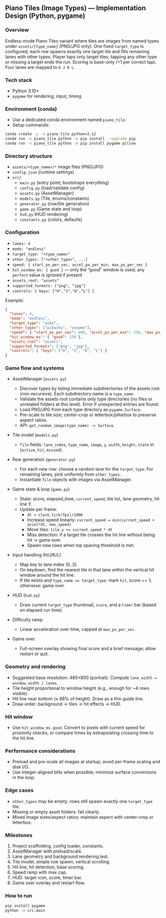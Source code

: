 ## Piano Tiles (Image Types) — Implementation Design (Python, pygame)

### Overview

Endless-mode Piano Tiles variant where tiles are images from named types under `assets/{type_name}` (PNG/JPG only). One fixed `target_type` is configured; each row spawns exactly one target tile and fills remaining lanes with other types. Player taps only target tiles; tapping any other type or missing a target ends the run. Scoring is base-only (+1 per correct tap). Four lanes are mapped to `H J K L`.

### Tech stack

- Python 3.10+
- `pygame` for rendering, input, timing

### Environment (conda)

- Use a dedicated conda environment named `piano_tile`.
- Setup commands:

```bash
conda create -y -n piano_tile python=3.12
conda run -n piano_tile python -m pip install --upgrade pip
conda run -n piano_tile python -m pip install pygame pillow
```

### Directory structure

- `assets/<type_name>/*` image files (PNG/JPG)
- `config.json` (runtime settings)
- `src/`
  - `main.py` (entry point; bootstraps everything)
  - `config.py` (load/validate config)
  - `assets.py` (AssetManager)
  - `models.py` (Tile, enums/constants)
  - `generator.py` (row/tile generation)
  - `game.py` (Game state and loop)
  - `hud.py` (HUD rendering)
  - `constants.py` (colors, defaults)

### Configuration

- `lanes: 4`
- `mode: "endless"`
- `target_type: "<type_name>"`
- `other_types: ["<other_type>", ...]`
- `speed: { start_px_per_sec, accel_px_per_min, max_px_per_sec }`
- `hit_window_ms: { good }` — only the “good” window is used; any `perfect` value is ignored if present
- `assets_root: "assets"`
- `supported_formats: ["png", "jpg"]`
- `controls: { keys: ["H","J","K","L"] }`

Example:

```json
{
  "lanes": 4,
  "mode": "endless",
  "target_type": "aiko",
  "other_types": ["pikachu", "sesame"],
  "speed": { "start_px_per_sec": 400, "accel_px_per_min": 250, "max_px_per_sec": 1200 },
  "hit_window_ms": { "good": 120 },
  "assets_root": "assets",
  "supported_formats": ["png", "jpg"],
  "controls": { "keys": ["H", "J", "K", "L"] }
}
```

### Game flow and systems

- AssetManager (`assets.py`)
  - Discover types by listing immediate subdirectories of the assets root (non-recursive). Each subdirectory name is a `type_name`.
  - Validate the assets root contains only type directories (no files or unrelated folders at this level). Error if unexpected entries are found.
  - Load PNG/JPG from each type directory as `pygame.Surface`.
  - Pre-scale to tile size; center-crop or letterbox/pillarbox to preserve aspect ratios.
  - API: `get_random_image(type_name) -> Surface`.

- Tile model (`models.py`)
  - `Tile` fields: `lane_index`, `type_name`, `image`, `y`, `width`, `height`, `state` in {`active`, `hit`, `missed`}.

- Row generation (`generator.py`)
  - For each new row: choose a random lane for the `target_type`. For remaining lanes, pick uniformly from `other_types`.
  - Instantiate `Tile` objects with images via AssetManager.

- Game state & loop (`game.py`)
  - State: score, elapsed_time, `current_speed`, tile list, lane geometry, hit line Y.
  - Update per frame:
    - `dt = clock.tick(fps)/1000`
    - Increase speed linearly: `current_speed = min(current_speed + accel*dt, max_speed)`
    - Move tiles: `tile.y += current_speed * dt`
    - Miss detection: if a target tile crosses the hit line without being hit → game over.
    - Spawn new rows when top spacing threshold is met.

- Input handling (H/J/K/L)
  - Map key to lane index (0..3).
  - On keydown, find the nearest tile in that lane within the vertical hit window around the hit line.
  - If tile exists and `type_name == target_type`: mark `hit`, score += 1; otherwise: game over.

- HUD (`hud.py`)
  - Draw current `target_type` thumbnail, `score`, and a `timer` bar (based on elapsed run time).

- Difficulty ramp
  - Linear acceleration over time, capped at `max_px_per_sec`.

- Game over
  - Full-screen overlay showing final score and a brief message; allow restart or quit.

### Geometry and rendering

- Suggested base resolution: 480×800 (portrait). Compute `lane_width = window_width / lanes`.
- Tile height proportional to window height (e.g., enough for ~4 rows visible).
- Hit line near bottom (≈ 88% of height). Draw as a thin guide line.
- Draw order: background → tiles → hit effects → HUD.

### Hit window

- Use `hit_window_ms.good`. Convert to pixels with current speed for proximity checks, or compare times by extrapolating crossing time to the hit line.

 

### Performance considerations

- Preload and pre-scale all images at startup; avoid per-frame scaling and disk I/O.
- Use integer-aligned blits when possible; minimize surface conversions in the loop.

### Edge cases

- `other_types` may be empty; rows still spawn exactly one `target_type` tile.
- Missing or empty asset folders: fail clearly.
- Mixed image sizes/aspect ratios: maintain aspect with center-crop or letterbox.

### Milestones

1. Project scaffolding, config loader, constants.
2. AssetManager with preload/scale.
3. Lane geometry and background rendering test.
4. Tile model, simple row spawn, vertical scrolling.
5. Hit line, hit detection, base scoring.
6. Speed ramp with max cap.
7. HUD: target icon, score, timer bar.
8. Game over overlay and restart flow.

### How to run

```bash
pip install pygame
python -m src.main
```


